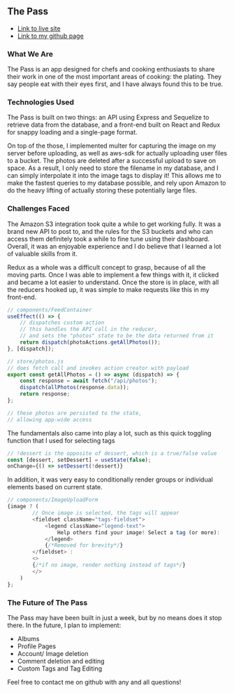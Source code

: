 ## The Pass

- [Link to live site](https://the-pass.herokuapp.com/)
- [Link to my github page](https://github.com/j-grooms)
### What We Are

The Pass is an app designed for chefs and cooking enthusiasts to share their work in one of the most important areas of cooking: the plating. They say people eat with their eyes first, and I have always found this to be true.

### Technologies Used

The Pass is built on two things: an API using Express and Sequelize to retrieve data from the database, and a front-end built on React and Redux for snappy loading and a single-page format.

On top of the those, I implemented multer for capturing the image on my server before uploading, as well as aws-sdk for actually uploading user files to a bucket. The photos are deleted after a successful upload to save on space. As a result, I only need to store the filename in my database, and I can simply interpolate it into the image tags to display it! This allows me to make the fastest queries to my database possible, and rely upon Amazon to do the heavy lifting of actually storing these potentially large files.

### Challenges Faced

The Amazon S3 integration took quite a while to get working fully. It was a brand new API to post to, and the rules for the S3 buckets and who can access them definitely took a while to fine tune using their dashboard. Overall, it was an enjoyable experience and I do believe that I learned a lot of valuable skills from it.

Redux as a whole was a difficult concept to grasp, because of all the moving parts. Once I was able to implement a few things with it, it clicked and became a lot easier to understand. Once the store is in place, with all the reducers hooked up, it was simple to make requests like this in my front-end.

```js
// components/FeedContainer
useEffect(() => {
	// dispatches custom action
	// this handles the API call in the reducer,
	// and sets the "photos" state to be the data returned from it
	return dispatch(photoActions.getAllPhotos());
}, [dispatch]);

// store/photos.js
// does fetch call and invokes action creator with payload
export const getAllPhotos = () => async (dispatch) => {
	const response = await fetch("/api/photos");
	dispatch(allPhotos(response.data));
	return response;
};

// these photos are persisted to the state,
// allowing app-wide access
```

The fundamentals also came into play a lot, such as this quick toggling function that I used for selecting tags

```js
// !dessert is the opposite of dessert, which is a true/false value
const [dessert, setDessert] = useState(false);
onChange={() => setDessert(!dessert)}
```

In addition, it was very easy to conditionally render groups or individual elements based on current state.

```js
// components/ImageUploadForm
{image ? (
		// Once image is selected, the tags will appear
		<fieldset className="tags-fieldset">
			<legend className="legend-text">
				Help others find your image! Select a tag (or more):
			</legend>
			{/*Removed for brevity*/}
		</fieldset> :
		<>
		{/*if no image, render nothing instead of tags*/}
		</>
	)
};
```
### The Future of The Pass
The Pass may have been built in just a week, but by no means does it stop there. In the future, I plan to implement:

- Albums
- Profile Pages
- Account/ Image deletion
- Comment deletion and editing
- Custom Tags and Tag Editing

Feel free to contact me on github with any and all questions!
